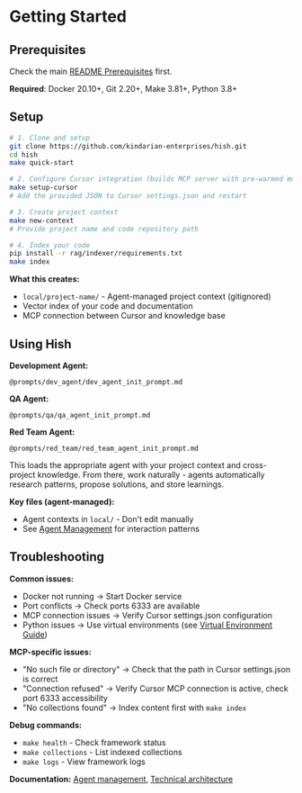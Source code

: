 # Getting Started

## Prerequisites

Check the main [README Prerequisites](../README.md#prerequisites) first.

**Required**: Docker 20.10+, Git 2.20+, Make 3.81+, Python 3.8+

## Setup

```bash
# 1. Clone and setup
git clone https://github.com/kindarian-enterprises/hish.git
cd hish
make quick-start

# 2. Configure Cursor integration (builds MCP server with pre-warmed model)
make setup-cursor
# Add the provided JSON to Cursor settings.json and restart

# 3. Create project context
make new-context
# Provide project name and code repository path

# 4. Index your code
pip install -r rag/indexer/requirements.txt
make index
```

**What this creates:**
- `local/project-name/` - Agent-managed project context (gitignored)
- Vector index of your code and documentation
- MCP connection between Cursor and knowledge base

## Using Hish

**Development Agent:**
```
@prompts/dev_agent/dev_agent_init_prompt.md
```

**QA Agent:**
```
@prompts/qa/qa_agent_init_prompt.md
```

**Red Team Agent:**
```
@prompts/red_team/red_team_agent_init_prompt.md
```

This loads the appropriate agent with your project context and cross-project knowledge. From there, work naturally - agents automatically research patterns, propose solutions, and store learnings.

**Key files (agent-managed):**
- Agent contexts in `local/` - Don't edit manually
- See [Agent Management](../agent-management/) for interaction patterns

## Troubleshooting

**Common issues:**
- Docker not running → Start Docker service
- Port conflicts → Check ports 6333 are available
- MCP connection issues → Verify Cursor settings.json configuration
- Python issues → Use virtual environments (see [Virtual Environment Guide](virtual-environment-guide.md))

**MCP-specific issues:**
- "No such file or directory" → Check that the path in Cursor settings.json is correct
- "Connection refused" → Verify Cursor MCP connection is active, check port 6333 accessibility
- "No collections found" → Index content first with `make index`

**Debug commands:**
- `make health` - Check framework status
- `make collections` - List indexed collections
- `make logs` - View framework logs

**Documentation:** [Agent management](../agent-management/), [Technical architecture](../integration/)
